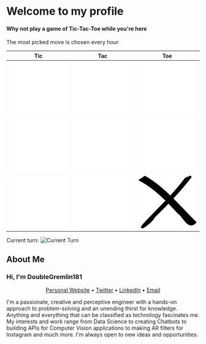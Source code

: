 # Welcome to my profile

#### Why not play a game of Tic-Tac-Toe while you're here
The most picked move is chosen every hour

| Tic | Tac | Toe |
|--|--|--|
| [![Tile 0](assets/None.png)](https://cntr.click/5xW31GG) | [![Tile 1](assets/None.png)](https://cntr.click/k6m4pLh) | [![Tile 2](assets/None.png)](https://cntr.click/0Jy1NdB) |
| [![Tile 3](assets/None.png)](https://cntr.click/y4BYk8p) | [![Tile 4](assets/None.png)](https://cntr.click/VCtRg6b) | [![Tile 5](assets/None.png)](https://cntr.click/b0a0hMb) |
| [![Tile 6](assets/None.png)](https://cntr.click/sGaY2s4) | [![Tile 7](assets/None.png)](https://cntr.click/5B5pmVK) | [![Tile 8](assets/True.png)](https://cntr.click/SG7sV89) |
    
Current turn: <img src= "/master/assets/False.png" alt="Current Turn" width="32"/>

## About Me
### Hi, I'm DoubleGremlin181

<p align="center">
  <a href="https://kavishhukmani.me/">Personal Website</a> •
  <a href="https://twitter.com/2Gremlin181">Twitter</a> •
  <a href="https://www.linkedin.com/in/kavish-hukmani/">LinkedIn</a> •
  <a href="mailto:khukmani@gmail.com">Email</a>
</p>

I'm a passionate, creative and perceptive engineer with a hands-on approach to problem-solving and an unending thirst for knowledge. Anything and everything that can be classified as technology fascinates me. My interests and work range from Data Science to creating Chatbots to building APIs for Computer Vision applications to making AR filters for Instagram and much more. I'm always open to new ideas and opportunities.

